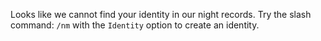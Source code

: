 Looks like we cannot find your identity in our night records.
Try the slash command: `/nm` with the `Identity` option to create an identity.
